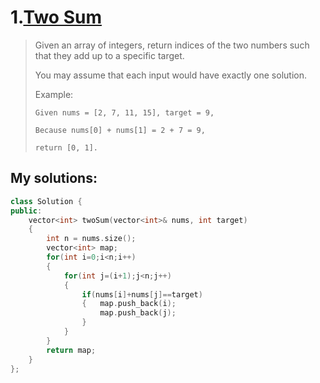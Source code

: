 1.[Two Sum](https://leetcode.com/problems/two-sum/)
===========
>Given an array of integers, return indices of the two numbers such that they add up to a specific target.
>
>You may assume that each input would have exactly one solution.
>
>Example:
>```
>Given nums = [2, 7, 11, 15], target = 9,
>
>Because nums[0] + nums[1] = 2 + 7 = 9,
>
>return [0, 1].
>```


## My solutions:

```C++
class Solution {
public:
    vector<int> twoSum(vector<int>& nums, int target) 
    {
        int n = nums.size();
        vector<int> map;
        for(int i=0;i<n;i++)
        {   
            for(int j=(i+1);j<n;j++)
            {
                if(nums[i]+nums[j]==target) 
                {   map.push_back(i);
                    map.push_back(j);
                }
            }
        }
        return map;
    }
};
```
